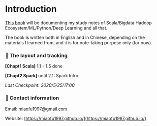# Introduction

[This book](https://miaofu1997.gitbook.io/study-notes/) will be documenting my study notes of Scala/Bigdata Hadoop Ecosystem/ML/Python/Deep Learning and all that. 

The book is written both in English and in Chinese, depending on the materials I learned from, and it is for note-taking purpose only \(for now\). 



### 📒 The layout and tracking

**\[Chapt1 Scala\]** 1.1 - 1.5 done

**\[Chapt2 Spark\]** until 2.1: Spark Intro

_Last Checkpoint: 2020/5/25/17:00_

#### 

### 📩 Contact information

Email: miaofu1997@gmail.com

Website: [https://miaofu1997.github.io/](https://miaofu1997.github.io/)



